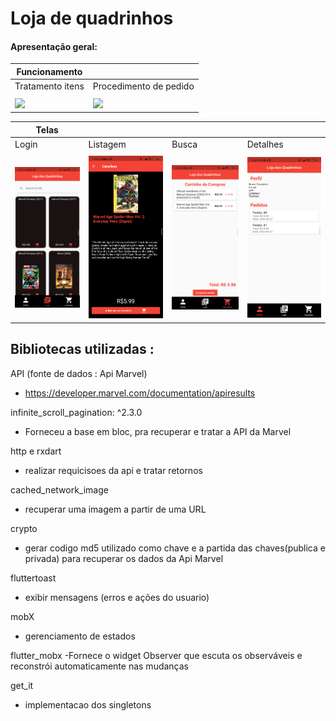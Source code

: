 # Loja de quadrinhos


#### Apresentação geral:

Funcionamento |   |
| ------------ | ------------ |
| Tratamento itens  | Procedimento de pedido  |
|  |  |
| <img src="https://github.com/prswins/flutter_marvel_infinity/blob/master/quadrinhos_video_01.gif?raw=true" width="500"/> | <img src="https://github.com/prswins/flutter_marvel_infinity/blob/master/quadrinhos_video_02.gif?raw=true" width="500"/> |






Telas  |   |   |   |
| ------------ | ------------ | ------------ | ------------ |
| Login  | Listagem  | Busca  | Detalhes  |
|  |  |  |  |
| <img src="https://github.com/prswins/flutter_marvel_infinity/blob/master/flutter_01.png?raw=true" width="250"/>  |  <img src="https://github.com/prswins/flutter_marvel_infinity/blob/master/flutter_02.png?raw=true" width="250"/> | <img src="https://github.com/prswins/flutter_marvel_infinity/blob/master/flutter_03.png?raw=true" width="250"/>  |  <img src="https://github.com/prswins/flutter_marvel_infinity/blob/master/flutter_04.png?raw=true" width="250"/> |





## Bibliotecas utilizadas :

API (fonte de dados : Api Marvel)
- https://developer.marvel.com/documentation/apiresults

infinite_scroll_pagination: ^2.3.0
- Forneceu a base em bloc, pra recuperar e tratar a API da Marvel

http e rxdart
- realizar requicisoes da api e tratar retornos

cached_network_image
- recuperar uma imagem a partir de uma URL

crypto
- gerar codigo md5 utilizado como chave e a partida das chaves(publica e privada) para recuperar os dados da Api Marvel

fluttertoast
- exibir mensagens (erros e ações do usuario)

mobX
- gerenciamento de estados

flutter_mobx
-Fornece o widget Observer que escuta os observáveis e reconstrói automaticamente nas mudanças

get_it
- implementacao dos singletons







